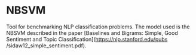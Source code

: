 # NBSVM

Tool for benchmarking NLP classification problems.
The model used is the NBSVM described in the paper
[Baselines and Bigrams: Simple, Good Sentiment and Topic Classification](https://nlp.stanford.edu/pubs
/sidaw12_simple_sentiment.pdf).
